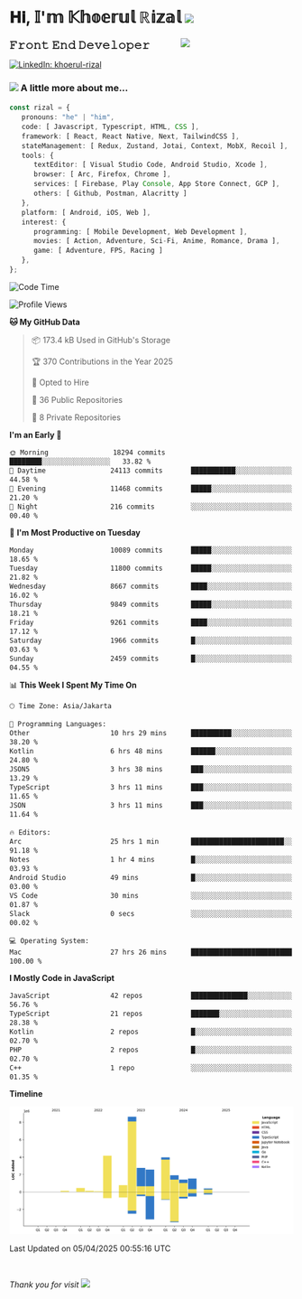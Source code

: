 <h1> 𝐇𝐢, 𝕀'𝕞 𝕂𝕙𝕠𝕖𝕣𝕦𝕝 ℝ𝕚𝕫𝕒𝕝 <img src="https://media.giphy.com/media/mGcNjsfWAjY5AEZNw6/giphy.gif" width="50"></h1>
<img align='right' src="https://media.giphy.com/media/v1.Y2lkPTc5MGI3NjExOWI2ajR2NGJubzBsZHFuaHMwajRrcDNsNXJwOG8yb3F0NjhkNXF4OSZlcD12MV9pbnRlcm5hbF9naWZfYnlfaWQmY3Q9cw/fkZukR450RQ1qnGaq9/giphy.gif" width="200">
<strong style="font-size:20px;">𝙵𝚛𝚘𝚗𝚝 𝙴𝚗𝚍 𝙳𝚎𝚟𝚎𝚕𝚘𝚙𝚎𝚛</strong>
</p></em>

[![LinkedIn: khoerul-rizal](https://img.shields.io/badge/khoerul--rizal-blue?style=flat-square&logo=Linkedin&logoColor=white&link=https://www.linkedin.com/in/khoerul-rizal/)](https://www.linkedin.com/in/khoerul-rizal/)

### <img src="https://media.giphy.com/media/VgCDAzcKvsR6OM0uWg/giphy.gif" width="50"> A little more about me...

```typescript
const rizal = {
   pronouns: "he" | "him",
   code: [ Javascript, Typescript, HTML, CSS ],
   framework: [ React, React Native, Next, TailwindCSS ],
   stateManagement: [ Redux, Zustand, Jotai, Context, MobX, Recoil ],
   tools: {
      textEditor: [ Visual Studio Code, Android Studio, Xcode ],
      browser: [ Arc, Firefox, Chrome ],
      services: [ Firebase, Play Console, App Store Connect, GCP ],
      others: [ Github, Postman, Alacritty ]
   },
   platform: [ Android, iOS, Web ],
   interest: {
      programming: [ Mobile Development, Web Development ],
      movies: [ Action, Adventure, Sci-Fi, Anime, Romance, Drama ],
      game: [ Adventure, FPS, Racing ]
   },
};
```

<!--START_SECTION:waka-->
![Code Time](http://img.shields.io/badge/Code%20Time-2%2C463%20hrs%2039%20mins-blue)

![Profile Views](http://img.shields.io/badge/Profile%20Views-0-blue)

**🐱 My GitHub Data** 

> 📦 173.4 kB Used in GitHub's Storage 
 > 
> 🏆 370 Contributions in the Year 2025
 > 
> 💼 Opted to Hire
 > 
> 📜 36 Public Repositories 
 > 
> 🔑 8 Private Repositories 
 > 
**I'm an Early 🐤** 

```text
🌞 Morning                18294 commits       ████████░░░░░░░░░░░░░░░░░   33.82 % 
🌆 Daytime                24113 commits       ███████████░░░░░░░░░░░░░░   44.58 % 
🌃 Evening                11468 commits       █████░░░░░░░░░░░░░░░░░░░░   21.20 % 
🌙 Night                  216 commits         ░░░░░░░░░░░░░░░░░░░░░░░░░   00.40 % 
```
📅 **I'm Most Productive on Tuesday** 

```text
Monday                   10089 commits       █████░░░░░░░░░░░░░░░░░░░░   18.65 % 
Tuesday                  11800 commits       █████░░░░░░░░░░░░░░░░░░░░   21.82 % 
Wednesday                8667 commits        ████░░░░░░░░░░░░░░░░░░░░░   16.02 % 
Thursday                 9849 commits        █████░░░░░░░░░░░░░░░░░░░░   18.21 % 
Friday                   9261 commits        ████░░░░░░░░░░░░░░░░░░░░░   17.12 % 
Saturday                 1966 commits        █░░░░░░░░░░░░░░░░░░░░░░░░   03.63 % 
Sunday                   2459 commits        █░░░░░░░░░░░░░░░░░░░░░░░░   04.55 % 
```


📊 **This Week I Spent My Time On** 

```text
🕑︎ Time Zone: Asia/Jakarta

💬 Programming Languages: 
Other                    10 hrs 29 mins      ██████████░░░░░░░░░░░░░░░   38.20 % 
Kotlin                   6 hrs 48 mins       ██████░░░░░░░░░░░░░░░░░░░   24.80 % 
JSON5                    3 hrs 38 mins       ███░░░░░░░░░░░░░░░░░░░░░░   13.29 % 
TypeScript               3 hrs 11 mins       ███░░░░░░░░░░░░░░░░░░░░░░   11.65 % 
JSON                     3 hrs 11 mins       ███░░░░░░░░░░░░░░░░░░░░░░   11.64 % 

🔥 Editors: 
Arc                      25 hrs 1 min        ███████████████████████░░   91.18 % 
Notes                    1 hr 4 mins         █░░░░░░░░░░░░░░░░░░░░░░░░   03.93 % 
Android Studio           49 mins             █░░░░░░░░░░░░░░░░░░░░░░░░   03.00 % 
VS Code                  30 mins             ░░░░░░░░░░░░░░░░░░░░░░░░░   01.87 % 
Slack                    0 secs              ░░░░░░░░░░░░░░░░░░░░░░░░░   00.02 % 

💻 Operating System: 
Mac                      27 hrs 26 mins      █████████████████████████   100.00 % 
```

**I Mostly Code in JavaScript** 

```text
JavaScript               42 repos            ██████████████░░░░░░░░░░░   56.76 % 
TypeScript               21 repos            ███████░░░░░░░░░░░░░░░░░░   28.38 % 
Kotlin                   2 repos             █░░░░░░░░░░░░░░░░░░░░░░░░   02.70 % 
PHP                      2 repos             █░░░░░░░░░░░░░░░░░░░░░░░░   02.70 % 
C++                      1 repo              ░░░░░░░░░░░░░░░░░░░░░░░░░   01.35 % 
```



**Timeline**

![Lines of Code chart](https://raw.githubusercontent.com/khoerulrizal/khoerulrizal/main/assets/bar_graph.png)


 Last Updated on 05/04/2025 00:55:16 UTC
<!--END_SECTION:waka-->
</details>
<br/>

<em>Thank you for visit</em> <img src="https://media.giphy.com/media/v1.Y2lkPTc5MGI3NjExcHdvNm1qZWtjaGw0ZjdwM3Z3NnY2dHlueTVuODBta2FiY20wM2YybSZlcD12MV9pbnRlcm5hbF9naWZfYnlfaWQmY3Q9cw/tV25tpdKqdFa9x81k2/giphy.gif" width="40">
